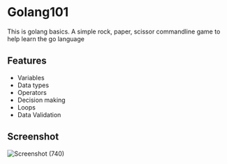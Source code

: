 # Golang101

This is golang basics. A simple rock, paper, scissor commandline game to help learn the go language

## Features

* Variables
* Data types
* Operators
* Decision making
* Loops
* Data Validation

## Screenshot

![Screenshot (740)](https://user-images.githubusercontent.com/58791465/192117778-785a2563-7d66-4110-a31a-a802905ac36a.png)


